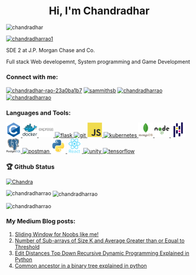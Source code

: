 <h1 align="center">Hi, I'm Chandradhar</h1>

<p align="left"> <img src="https://komarev.com/ghpvc/?username=chandradharrao&label=Profile%20views&color=0e75b6&style=flat" alt="chandradhar" /> </p>

<p align="left"> <a href="https://twitter.com/chandradharrao1" target="blank"><img src="https://img.shields.io/twitter/follow/chandradharrao1?logo=twitter&style=for-the-badge" alt="chandradharrao1" /></a> </p>

<p align="left">SDE 2 at J.P. Morgan Chase and Co.</p>
<p align="left">Full stack Web developemnt, System programming and Game Development</p>


<h3 align="left">Connect with me:</h3>
<p align="left">
<a href="https://www.linkedin.com/in/chandradhar-rao-23a0ba1b7/" target="blank"><img align="center" src="https://raw.githubusercontent.com/rahuldkjain/github-profile-readme-generator/master/src/images/icons/Social/linked-in-alt.svg" alt="chandradhar-rao-23a0ba1b7" height="30" width="40" /></a>
<a href="https://leetcode.com/user9611y/" target="blank"><img align="center" src="https://raw.githubusercontent.com/rahuldkjain/github-profile-readme-generator/master/src/images/icons/Social/leet-code.svg" alt="sammithsb" height="30" width="40" /></a>
<a href="https://stackoverflow.com/users/13626874/savannah-madison" target="blank"><img align="center" src="https://raw.githubusercontent.com/rahuldkjain/github-profile-readme-generator/master/src/images/icons/Social/stack-overflow.svg" alt="chandradharrao" height="30" width="40" /></a>
<a href="https://www.youtube.com/channel/UC_-nQ7HAD4ffbhv4PZEcoog" target="blank"><img align="center" src="https://raw.githubusercontent.com/rahuldkjain/github-profile-readme-generator/master/src/images/icons/Social/youtube.svg" alt="chandradharrao" height="30" width="40" /></a>
</p>

<h3 align="left">Languages and Tools:</h3>
<p align="left"> <a href="https://www.cprogramming.com/" target="_blank" rel="noreferrer"> <img src="https://raw.githubusercontent.com/devicons/devicon/master/icons/c/c-original.svg" alt="c" width="40" height="40"/> </a> 
<a href="https://www.docker.com/" target="_blank" rel="noreferrer"> <img src="https://raw.githubusercontent.com/devicons/devicon/master/icons/docker/docker-original-wordmark.svg" alt="docker" width="40" height="40"/> </a> <a href="https://expressjs.com" target="_blank" rel="noreferrer"> <img src="https://raw.githubusercontent.com/devicons/devicon/master/icons/express/express-original-wordmark.svg" alt="express" width="40" height="40"/> </a> <a href="https://flask.palletsprojects.com/" target="_blank" rel="noreferrer"> <img src="https://www.vectorlogo.zone/logos/pocoo_flask/pocoo_flask-icon.svg" alt="flask" width="40" height="40"/> </a> 
<a href="https://git-scm.com/" target="_blank" rel="noreferrer"> <img src="https://www.vectorlogo.zone/logos/git-scm/git-scm-icon.svg" alt="git" width="40" height="40"/> </a> 
<a href="https://developer.mozilla.org/en-US/docs/Web/JavaScript" target="_blank" rel="noreferrer"> <img src="https://raw.githubusercontent.com/devicons/devicon/master/icons/javascript/javascript-original.svg" alt="javascript" width="40" height="40"/> </a> <a href="https://kubernetes.io" target="_blank" rel="noreferrer"> <img src="https://www.vectorlogo.zone/logos/kubernetes/kubernetes-icon.svg" alt="kubernetes" width="40" height="40"/> </a> 
<a href="https://www.mongodb.com/" target="_blank" rel="noreferrer"> <img src="https://raw.githubusercontent.com/devicons/devicon/master/icons/mongodb/mongodb-original-wordmark.svg" alt="mongodb" width="40" height="40"/> </a> <a href="https://nodejs.org" target="_blank" rel="noreferrer"> <img src="https://raw.githubusercontent.com/devicons/devicon/master/icons/nodejs/nodejs-original-wordmark.svg" alt="nodejs" width="40" height="40"/> </a> 
<a href="https://pandas.pydata.org/" target="_blank" rel="noreferrer"> <img src="https://raw.githubusercontent.com/devicons/devicon/2ae2a900d2f041da66e950e4d48052658d850630/icons/pandas/pandas-original.svg" alt="pandas" width="40" height="40"/> </a> 
<a href="https://www.postgresql.org" target="_blank" rel="noreferrer"> <img src="https://raw.githubusercontent.com/devicons/devicon/master/icons/postgresql/postgresql-original-wordmark.svg" alt="postgresql" width="40" height="40"/> </a> 
<a href="https://postman.com" target="_blank" rel="noreferrer"> <img src="https://www.vectorlogo.zone/logos/getpostman/getpostman-icon.svg" alt="postman" width="40" height="40"/> </a> 
<a href="https://www.python.org" target="_blank" rel="noreferrer"> <img src="https://raw.githubusercontent.com/devicons/devicon/master/icons/python/python-original.svg" alt="python" width="40" height="40"/> </a> 
<a href="https://reactjs.org/" target="_blank" rel="noreferrer"> <img src="https://raw.githubusercontent.com/devicons/devicon/master/icons/react/react-original-wordmark.svg" alt="react" width="40" height="40"/> </a> 
<a href="https://unity.com/" target="_blank" rel="noreferrer"> <img src="https://raw.githubusercontent.com/rahuldkjain/github-profile-readme-generator/master/src/images/icons/GameEngines/unity.svg" alt="unity" width="40" height="40"/> </a>
<a href="https://www.tensorflow.org" target="_blank" rel="noreferrer"> <img src="https://www.vectorlogo.zone/logos/tensorflow/tensorflow-icon.svg" alt="tensorflow" width="40" height="40"/> </a> </p>


### 🏆 Github Status
<p align="left"> <a href="https://github.com/ryo-ma/github-profile-trophy"><img src="https://github-profile-trophy.vercel.app/?username=chandradharrao&theme=onedark" alt="Chandra" /></a> </p>

<p><img align="left" src="https://github-readme-stats.vercel.app/api/top-langs?username=chandradharrao&show_icons=true&locale=en&layout=compact" alt="chandradharrao" /></p>

<p>&nbsp;<img align="center" src="https://github-readme-stats.vercel.app/api?username=chandradharrao&show_icons=true&locale=en" alt="chandradharrao" /></p>

<p><img align="center" src="https://github-readme-streak-stats.herokuapp.com/?user=chandradharrao" alt="chandradharrao" /></p>

<h3>My Medium Blog posts: </h3>

<ol>

<li><a href="https://medium.com/@chandradhar.rao/sliding-window-for-noobs-like-me-57f89c816de4">Sliding Window for Noobs like me! </a></li>

<li><a href="https://medium.com/@chandradhar.rao/number-of-sub-arrays-of-size-k-and-average-greater-than-or-equal-to-threshold-ef298a5b77a1">Number of Sub-arrays of Size K and Average Greater than or Equal to Threshold</a></li>

<li><a href="https://medium.com/@chandradhar.rao/edit-distances-top-down-recursive-dynamic-programming-explained-in-python-f89b206be81a">Edit Distances Top Down Recursive Dynamic Programming Explained in Python</a></li>

<li><a href="https://medium.com/@chandradhar.rao/lowest-common-ancestor-in-a-binary-tree-for-noobs-like-me-fa4c6304e81d">Common ancestor in a binary tree explained in python</a></li>

</ol>





